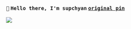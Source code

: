 ### <div align=left>`🐳` `Hello there, I'm supchyan` <a href="https://ru.pinterest.com/pin/3237030977096453/">`original pin`</a></div>
<div align=left><img src=https://github.com/user-attachments/assets/702c8017-04ec-4d7f-b56d-47690000b886></div>
